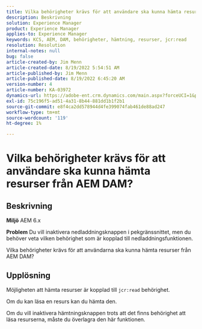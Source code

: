 ```yaml
---
title: Vilka behörigheter krävs för att användare ska kunna hämta resurser från AEM DAM?
description: Beskrivning
solution: Experience Manager
product: Experience Manager
applies-to: Experience Manager
keywords: KCS, AEM, DAM, behörigheter, hämtning, resurser, jcr:read
resolution: Resolution
internal-notes: null
bug: false
article-created-by: Jim Menn
article-created-date: 8/19/2022 5:54:51 AM
article-published-by: Jim Menn
article-published-date: 8/19/2022 6:45:20 AM
version-number: 4
article-number: KA-03972
dynamics-url: https://adobe-ent.crm.dynamics.com/main.aspx?forceUCI=1&pagetype=entityrecord&etn=knowledgearticle&id=94ac366f-831f-ed11-b83e-0022480866ad
exl-id: 75c196f5-ad51-4a31-8b44-881dd1b1f2b1
source-git-commit: e8f4ca2dd578944d4fe399074fab461de88ad247
workflow-type: tm+mt
source-wordcount: '119'
ht-degree: 1%

---
```


# Vilka behörigheter krävs för att användare ska kunna hämta resurser från AEM DAM?

## Beskrivning


<b>Miljö</b>
AEM 6.x

<b>Problem</b>
Du vill inaktivera nedladdningsknappen i pekgränssnittet, men du behöver veta vilken behörighet som är kopplad till nedladdningsfunktionen.

Vilka behörigheter krävs för att användarna ska kunna hämta resurser från AEM DAM?


## Upplösning


Möjligheten att hämta resurser är kopplad till `jcr:read` behörighet.

Om du kan läsa en resurs kan du hämta den.

Om du vill inaktivera hämtningsknappen trots att det finns behörighet att läsa resurserna, måste du överlagra den här funktionen.
